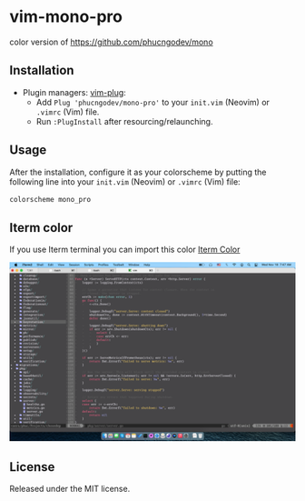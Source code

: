 # vim-mono-pro

color version of https://github.com/phucngodev/mono

## Installation

- Plugin managers: [vim-plug](https://github.com/junegunn/vim-plug):
  + Add `Plug 'phucngodev/mono-pro'` to your `init.vim` (Neovim) or `.vimrc` (Vim) file.
  + Run `:PlugInstall` after resourcing/relaunching.


## Usage

After the installation, configure it as your colorscheme by putting the following line into your `init.vim` (Neovim) or `.vimrc` (Vim) file:

``` bash
colorscheme mono_pro
```

## Iterm color

If you use Iterm terminal you can import this color
[Iterm Color](Mono.itermcolors)

![GO](go_preview.png?raw=true "GO syntax")

## License

Released under the MIT license.
